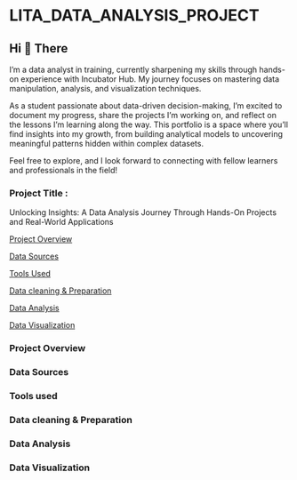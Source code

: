 # LITA_DATA_ANALYSIS_PROJECT

## Hi 👋 There
I’m a data analyst in training, currently sharpening my skills through hands-on experience with Incubator Hub. My journey focuses on mastering data manipulation, analysis, and visualization techniques.

As a student passionate about data-driven decision-making, I’m excited to document my progress, share the projects I’m working on, and reflect on the lessons I’m learning along the way. This portfolio is a space where you’ll find insights into my growth, from building analytical models to uncovering meaningful patterns hidden within complex datasets.

Feel free to explore, and I look forward to connecting with fellow learners and professionals in the field!


### Project Title :

Unlocking Insights: A Data Analysis Journey Through Hands-On Projects and Real-World Applications


[Project Overview](#project-overview)

[Data Sources](#data-sources)

[Tools Used](#tools-used)

[Data cleaning & Preparation](#data-cleaning-&-preparation)

[Data Analysis](#data-analysis)

[Data Visualization](#data-visualization)


### Project Overview


### Data Sources

### Tools used

### Data cleaning & Preparation 

### Data Analysis 

### Data Visualization
